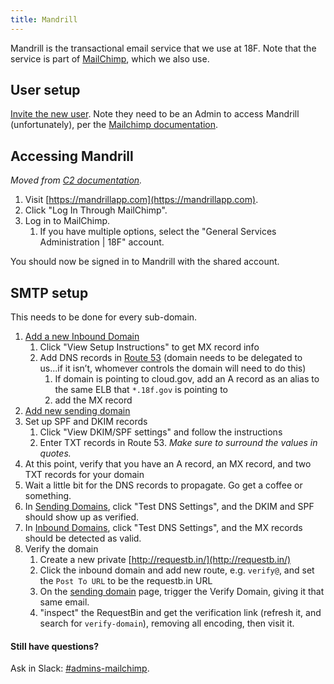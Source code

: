 ```yaml
---
title: Mandrill
---
```


Mandrill is the transactional email service that we use at 18F. Note that the service is part of [MailChimp](../mailchimp/), which we also use.

## User setup

[Invite the new user](http://kb.mailchimp.com/accounts/multi-user/manage-user-levels-in-your-account). Note they need to be an Admin to access Mandrill (unfortunately), per the [Mailchimp documentation](http://kb.mailchimp.com/mandrill/how-to-use-mandrill-to-send-email).

## Accessing Mandrill

*Moved from [C2 documentation](https://github.com/18F/C2/blob/master/doc/production.md#mandrill).*

1. Visit [https://mandrillapp.com](https://mandrillapp.com).
1. Click "Log In Through MailChimp".
1. Log in to MailChimp.
    1. If you have multiple options, select the "General Services Administration \| 18F" account.

You should now be signed in to Mandrill with the shared account.

## SMTP setup

This needs to be done for every sub-domain.

1. [Add a new Inbound Domain](https://mandrillapp.com/inbound)
    1. Click "View Setup Instructions" to get MX record info
    1. Add DNS records in [Route 53](https://console.aws.amazon.com/route53/home?region=us-east-1#hosted-zones:) (domain needs to be delegated to us...if it isn’t, whomever controls the domain will need to do this)
        1. If domain is pointing to cloud.gov, add an A record as an alias to the same ELB that `*.18f.gov` is pointing to
        1. add the MX record
1. [Add new sending domain](https://mandrillapp.com/settings/sending-domains)
1. Set up SPF and DKIM records
    1. Click "View DKIM/SPF settings" and follow the instructions
    1. Enter TXT records in Route 53. *Make sure to surround the values in quotes.*
1. At this point, verify that you have an A record, an MX record, and two TXT records for your domain
1. Wait a little bit for the DNS records to propagate. Go get a coffee or something.
1. In [Sending Domains](https://mandrillapp.com/settings/sending-domains), click "Test DNS Settings", and the DKIM and SPF should show up as verified.
1. In [Inbound Domains](https://mandrillapp.com/inbound), click "Test DNS Settings", and the MX records should be detected as valid.
1. Verify the domain
    1. Create a new private [http://requestb.in/](http://requestb.in/)
    1. Click the inbound domain and add new route, e.g. `verify@`, and set the `Post To URL` to be the requestb.in URL
    1. On the [sending domain](https://mandrillapp.com/settings/sending-domains) page, trigger the Verify Domain, giving it that same email.
    1.  "inspect" the RequestBin and get the verification link (refresh it, and search for `verify-domain`), removing all encoding, then visit it.

#### Still have questions?

Ask in Slack: [#admins-mailchimp](https://18f.slack.com/messages/admins-mailchimp).
